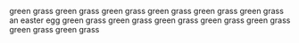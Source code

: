 green grass
green grass
green grass
green grass
green grass
green grass
an easter egg
green grass
green grass
green grass
green grass
green grass
green grass
green grass
